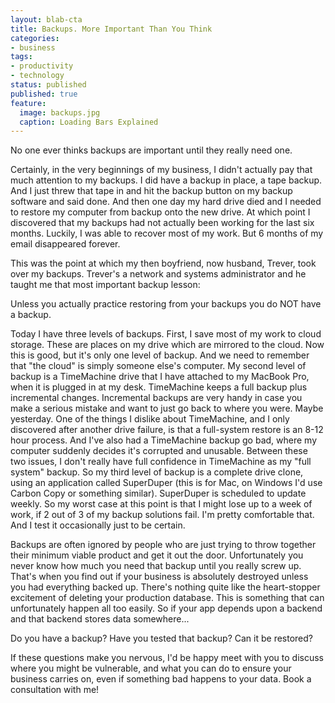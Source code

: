```yaml
---
layout: blab-cta
title: Backups. More Important Than You Think
categories:
- business
tags:
- productivity
- technology
status: published
published: true
feature:
  image: backups.jpg
  caption: Loading Bars Explained
---
```

No one ever thinks backups are important until they really need one.

Certainly, in the very beginnings of my business, I didn't actually pay that much attention to my backups. I did have a backup in place, a tape backup. And I just threw that tape in and hit the backup button on my backup software and said done. And then one day my hard drive died and I needed to restore my computer from backup onto the new drive. At which point I discovered that my backups had not actually been working for the last six months. Luckily, I was able to recover most of my work. But 6 months of my email disappeared forever.

This was the point at which my then boyfriend, now husband, Trever, took over my backups. Trever's a network and systems administrator and he taught me that most important backup lesson:

Unless you actually practice restoring from your backups you do NOT have a backup.

Today I have three levels of backups. First, I save most of my work to cloud storage. These are places on my drive which are mirrored to the cloud. Now this is good, but it's only one level of backup. And we need to remember that "the cloud" is simply someone else's computer. My second level of backup is a TimeMachine drive that I have attached to my MacBook Pro, when it is plugged in at my desk. TimeMachine keeps a full backup plus incremental changes. Incremental backups are very handy in case you make a serious mistake and want to just go back to where you were. Maybe yesterday. One of the things I dislike about TimeMachine, and I only discovered after another drive failure, is that a full-system restore is an 8-12 hour process. And I've also had a TimeMachine backup go bad, where my computer suddenly decides it's corrupted and unusable. Between these two issues, I don't really have full confidence in TimeMachine as my "full system" backup. So my third level of backup is a complete drive clone, using an application called SuperDuper (this is for Mac, on Windows I'd use Carbon Copy or something similar). SuperDuper is scheduled to update weekly. So my worst case at this point is that I might lose up to a week of work, if 2 out of 3 of my backup solutions fail. I'm pretty comfortable that. And I test it occasionally just to be certain.

Backups are often ignored by people who are just trying to throw together their minimum viable product and get it out the door. Unfortunately you never know how much you need that backup until you really screw up. That's when you find out if your business is absolutely destroyed unless you had everything backed up. There's nothing quite like the heart-stopper excitement of deleting your production database. This is something that can unfortunately happen all too easily. So if your app depends upon a backend and that backend stores data somewhere...

Do you have a backup? Have you tested that backup? Can it be restored?

If these questions make you nervous, I'd be happy meet with you to discuss where you might be vulnerable, and what you can do to ensure your business carries on, even if something bad happens to your data. Book a consultation with me!

